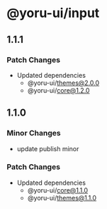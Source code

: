 # @yoru-ui/input

## 1.1.1

### Patch Changes

- Updated dependencies
  - @yoru-ui/themes@2.0.0
  - @yoru-ui/core@1.2.0

## 1.1.0

### Minor Changes

- update publish minor

### Patch Changes

- Updated dependencies
  - @yoru-ui/core@1.1.0
  - @yoru-ui/themes@1.1.0

